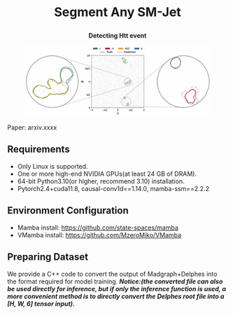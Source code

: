 # __<p align=center>Segment Any SM-Jet</p>__

__<p align=center>Detecting Htt event</p>__
<div align=center>
   <figure>
      <img src="./result/jet.png" alt="htt"/>
   </figure>
</div>

Paper: arxiv.xxxx 

## Requirements
* Only Linux is supported.
* One or more high-end NVIDIA GPUs(at least 24 GB of DRAM).
* 64-bit Python3.10(or higher, recommend 3.10) installation.
* Pytorch2.4+cuda11.8, causal-conv1d==1.14.0, mamba-ssm==2.2.2

## Environment Configuration
* Mamba install: https://github.com/state-spaces/mamba
* VMamba install: https://github.com/MzeroMiko/VMamba

## Preparing Dataset
<p>
   
   We provide a C++ code to convert the output of Madgraph+Delphes into the format required for model training.
   ___Notice:(the converted file can also be used directly for inference, but if only the inference function is used, a more convenient method is to directly convert the Delphes root file into a [H, W, 6] tensor input).___
   
</p>
